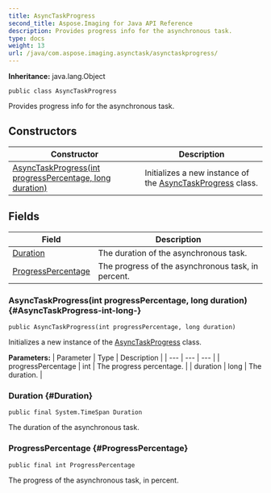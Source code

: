 ```yaml
---
title: AsyncTaskProgress
second_title: Aspose.Imaging for Java API Reference
description: Provides progress info for the asynchronous task.
type: docs
weight: 13
url: /java/com.aspose.imaging.asynctask/asynctaskprogress/
---
```

**Inheritance:**
java.lang.Object
```
public class AsyncTaskProgress
```

Provides progress info for the asynchronous task.
## Constructors

| Constructor | Description |
| --- | --- |
| [AsyncTaskProgress(int progressPercentage, long duration)](#AsyncTaskProgress-int-long-) | Initializes a new instance of the [AsyncTaskProgress](../../com.aspose.imaging.asynctask/asynctaskprogress) class. |
## Fields

| Field | Description |
| --- | --- |
| [Duration](#Duration) | The duration of the asynchronous task. |
| [ProgressPercentage](#ProgressPercentage) | The progress of the asynchronous task, in percent. |
### AsyncTaskProgress(int progressPercentage, long duration) {#AsyncTaskProgress-int-long-}
```
public AsyncTaskProgress(int progressPercentage, long duration)
```


Initializes a new instance of the [AsyncTaskProgress](../../com.aspose.imaging.asynctask/asynctaskprogress) class.

**Parameters:**
| Parameter | Type | Description |
| --- | --- | --- |
| progressPercentage | int | The progress percentage. |
| duration | long | The duration. |

### Duration {#Duration}
```
public final System.TimeSpan Duration
```


The duration of the asynchronous task.

### ProgressPercentage {#ProgressPercentage}
```
public final int ProgressPercentage
```


The progress of the asynchronous task, in percent.

